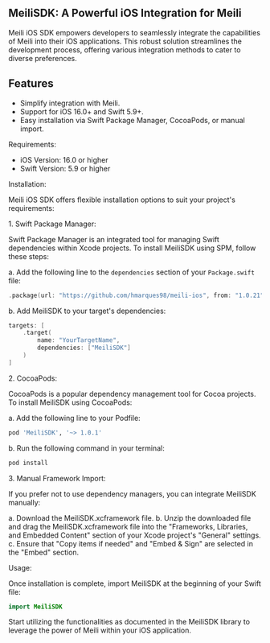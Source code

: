 MeiliSDK: A Powerful iOS Integration for Meili
----------------------------------------------------------------

Meili iOS SDK empowers developers to seamlessly integrate the capabilities of Meili into their iOS applications. This robust solution streamlines the development process, offering various integration methods to cater to diverse preferences.

## Features

- Simplify integration with Meili.
- Support for iOS 16.0+ and Swift 5.9+.
- Easy installation via Swift Package Manager, CocoaPods, or manual import.

Requirements:

-   iOS Version: 16.0 or higher
-   Swift Version: 5.9 or higher

Installation:

Meili iOS SDK offers flexible installation options to suit your project's requirements:

1\. Swift Package Manager:

Swift Package Manager is an integrated tool for managing Swift dependencies within Xcode projects. To install MeiliSDK using SPM, follow these steps:

a. Add the following line to the `dependencies` section of your `Package.swift` file:


```swift
.package(url: "https://github.com/hmarques98/meili-ios", from: "1.0.21")
```

b. Add MeiliSDK to your target's dependencies:


```swift
targets: [
    .target(
        name: "YourTargetName",
        dependencies: ["MeiliSDK"]
    )
]

```

2\. CocoaPods:

CocoaPods is a popular dependency management tool for Cocoa projects. To install MeiliSDK using CocoaPods:

a. Add the following line to your Podfile:



```ruby
pod 'MeiliSDK', '~> 1.0.1'

```

b. Run the following command in your terminal:



```bash
pod install

```

3\. Manual Framework Import:

If you prefer not to use dependency managers, you can integrate MeiliSDK manually:

a. Download the MeiliSDK.xcframework file. b. Unzip the downloaded file and drag the MeiliSDK.xcframework file into the "Frameworks, Libraries, and Embedded Content" section of your Xcode project's "General" settings. c. Ensure that "Copy items if needed" and "Embed & Sign" are selected in the "Embed" section.

Usage:

Once installation is complete, import MeiliSDK at the beginning of your Swift file:



```swift
import MeiliSDK
```

Start utilizing the functionalities as documented in the MeiliSDK library to leverage the power of Meili within your iOS application.
